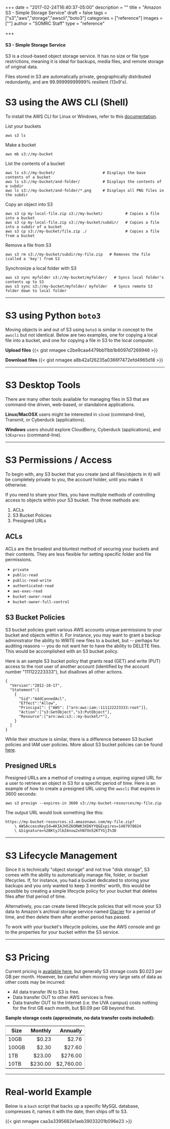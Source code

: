 +++
date = "2017-02-24T16:40:37-05:00"
description = ""
title = "Amazon S3 - Simple Storage Service"
draft = false
tags = ["s3","aws","storage","awscli","boto3"]
categories = ["reference"]
images = [""]
author = "SOMRC Staff"
type = "reference"

+++

<div class="bd-callout bd-callout-warning">
<h4>S3 - Simple Storage Service</h4>
<p>S3 is a cloud-based object storage service. It has no size or file type restrictions, 
meaning it is ideal for backups, media files, and remote storage of original data.</p>

<p>Files stored in S3 are automatically private, geographically distributed redundantly,
and are 99.99999999999% resilient (13x9's).</p>
</div>


# S3 using the AWS CLI (Shell)

To install the AWS CLI for Linux or Windows, refer to this [documentation](https://somrc.virginia.edu/userinfo/reference/aws-cli/).

List your buckets

    aws s3 ls

Make a bucket

    aws mb s3://my-bucket

List the contents of a bucket

    aws ls s3://my-bucket/                     # Displays the base contents of a bucket
    aws ls s3://my-bucket/and-folder/          # Displays the contents of a subdir
    aws ls s3://my-bucket/and-folder/*.png     # Displays all PNG files in the subdir

Copy an object into S3

    aws s3 cp my-local-file.zip s3://my-bucket/          # Copies a file into a bucket
    aws s3 cp my-local-file.zip s3://my-bucket/subdir/   # Copies a file into a subdir of a bucket
    aws s3 cp s3://my-bucket/file.zip ./                 # Copies a file from a bucket

Remove a file from S3

    aws s3 rm s3://my-bucket/subdir/my-file.zip   # Removes the file (called a 'key') from S3

Synchronize a local folder with S3

    aws s3 sync myfolder s3://my-bucket/myfolder/   # Syncs local folder's contents up to S3
    aws s3 sync s3://my-bucket/myfolder/ myfolder   # Syncs remote S3 folder down to local folder

- - -

# S3 using Python `boto3`

Moving objects in and out of S3 using `boto3` is similar in concept to the `awscli` but not identical. Below are two examples, one for copying a local file
into a bucket, and one for copying a file in S3 to the local computer.

<b>Upload files</b>
{{< gist nmagee c2be9caa4479bb11bb1b6097d7269946 >}}

<b>Download files</b>
{{< gist nmagee a8b42a126235a0366f7472efd4965d18 >}}

- - -

# S3 Desktop Tools

There are many other tools available for managing files in S3 that are command-line driven, web-based, or standalone applications. 

**Linux/MacOSX** users might be interested in `s3cmd` (command-line), Transmit, or Cyberduck (applications).

**Windows** users should explore CloudBerry, Cyberduck (applications), and `S3Express` (command-line).

- - -

# S3 Permissions / Access


To begin with, any S3 bucket that you create (and all files/objects in it) will be completely private to you, the account holder, until you make it otherwise.

If you need to share your files, you have multiple methods of controlling access to objects within your S3 bucket. The three methods are:

1. ACLs
2. S3 Bucket Policies
3. Presigned URLs


## ACLs


ACLs are the broadest and bluntest method of securing your buckets and their contents. They are less flexible for setting specific folder and file permissions.

* `private`
* `public-read`
* `public-read-write`
* `authenticated-read`
* `aws-exec-read`
* `bucket-owner-read`
* `bucket-owner-full-control`


## S3 Bucket Policies


S3 bucket policies grant various AWS accounts unique permissions to your bucket and objects within it. For instance, you may want to
grant a backup administrator the ability to WRITE new files to a bucket, but -- perhaps for auditing reasons -- you do not want her to have the ability
to DELETE files. This would be accomplished with an S3 bucket policy.

Here is an sample S3 bucket policy that grants read (GET) and write (PUT) access to the root user of another account (identified by the account number "111122223333"), 
but disallows all other actions.

    {
      "Version":"2012-10-17",
      "Statement":[
        {
          "Sid":"AddCannedAcl",
          "Effect":"Allow",
          "Principal": {"AWS": ["arn:aws:iam::111122223333:root"]},
          "Action":["s3:GetObject","s3:PutObject"],
          "Resource":["arn:aws:s3:::my-bucket/*"],
        }
      ]
    }

While their structure is similar, there is a difference between S3 bucket policies and IAM user policies. More about S3 bucket policies can be found [here](http://docs.aws.amazon.com/AmazonS3/latest/dev/using-iam-policies.html).


## Presigned URLs


Presigned URLs are a method of creating a unique, expiring signed URL for a user to retrieve an object in S3 for a specific period of time. Here is an example of
how to create a presigned URL using the `awscli` that expires in 3600 seconds:

    aws s3 presign --expires-in 3600 s3://my-bucket-resources/my-file.zip

The output URL would look something like this:

    https://my-bucket-resources.s3.amazonaws.com/my-file.zip?
        \ AWSAccessKeyId=AKIAJH5Z6ORWK3XD6YYQ&Expires=1487978024
        \ &Signature=%2BKtyJlbZ4nxw2xhN7On52KTYGjI%3D


- - -


# S3 Lifecycle Management


Since it is technically "object storage" and not true "disk storage", S3 comes with the ability to automatically manage file, folder, or bucket lifecycles.
If, for instance, you had a bucket dedicated to storing your backups and you only wanted to keep 3 months' worth, this would be possible by creating a simple
lifecycle policy for your bucket that deletes files after that period of time.

Alternatively, you can create tiered lifecycle policies that will move your S3 data to Amazon's archival storage service named [Glacier](https://aws.amazon.com/glacier/) for a period of time, and then delete them after another period has passed.

To work with your bucket's lifecycle policies, use the AWS console and go to the properties for your bucket within the S3 service.


- - -


# S3 Pricing


Current pricing is [available here](https://aws.amazon.com/s3/pricing/), but generally S3 storage costs $0.023 per GB per month. However, be careful when 
moving very large sets of data as other costs may be incurred:

* All data transfer IN to S3 is free.
* Data transfer OUT to other AWS services is free.
* Data transfer OUT to the Internet (i.e. the UVA campus) costs nothing for the first GB each month, but $0.09 per GB beyond that.

<b>Sample storage costs (approximate, no data transfer costs included):</b>

<table class="table table-striped" style="width:50%;border:solid 1px #ccc;">
  <thead>
    <tr>
      <th>Size</th>
      <th style="text-align:right;">Monthly</th>
      <th style="text-align:right;">Annually</th>
    </tr>
  </thead>
  <tbody>
    <tr>
      <td>10GB</td>
      <td align=right>$0.23</td>
      <td align=right>$2.76</td>
    </tr>
    <tr>
      <td>100GB</td>
      <td align=right>$2.30</td>
      <td align=right>$27.60</td>
    </tr>
    <tr>
      <td>1TB</td>
      <td align=right>$23.00</td>
      <td align=right>$276.00</td>
    </tr>
    <tr>
      <td>10TB</td>
      <td align=right>$230.00</td>
      <td align=right>$2,760.00</td>
    </tr>
  </tbody>
</table>


- - -


# Real-world Example


Below is a `bash` script that backs up a specific MySQL database, compresses it, names it with the date, then ships off to S3.

{{< gist nmagee caa3a3395682e1aeb39033201b096e23 >}}

